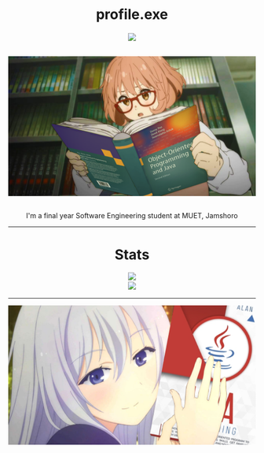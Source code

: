 <p align ="center">
<h1 align="center">profile.exe</h1>
<div align ="center">
  <img align="center" src="https://komarev.com/ghpvc/?username=NAWAMADARA&color=ff69b4" />
</div>
</p>
<br>


<!-- name -->
<div align="center">                                                               
<img align="center" src="images/1.png" />
</div>

<br>

<!-- about-me -->
<p align="center"> I'm a final year Software Engineering student at MUET, Jamshoro </p>

<hr>

<h1 align = "center"> Stats </h1>
<div align= "center">
<img src="https://github-readme-streak-stats.herokuapp.com?user=NAWAMADARA&theme=moltack"></a> <br>
<img src="https://github-readme-stats.vercel.app/api?username=NAWAMADARA&show_icons=true&theme=moltack"></a>
<br>
</div>


<hr>
<img align="center" src="images/3.png" />